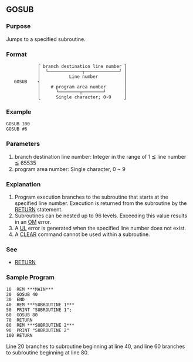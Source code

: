 ## GOSUB

### Purpose
Jumps to a specified subroutine.

### Format
```basic
            ⎧ branch destination line number ⎫
            ⎪  └─────────────┬─────────────┘ ⎪
            ⎪           Line number          ⎪
   GOSUB    ⎨                                ⎪
            ⎪    # program area number       ⎪
            ⎪      └────────┬────────┘       ⎪
            ⎩      Single character; 0~9     ⎭
```

### Example
```basic
GOSUB 100
GOSUB #6
```

### Parameters
1. branch destination line number: Integer in the range of 1 ≦ line number ≦ 65535
2. program area number: Single character, 0 ~ 9

### Explanation
1. Program execution branches to the subroutine that starts at the specified 
line number. Execution is returned from the subroutine by the [RETURN](RETURN.md) statement.
2. Subroutines can be nested up to 96 levels. Exceeding this value results in an [OM](../errors#OM-error) error.
3. A [UL](../errors#UL-error) error is generated when the specified line number does not exist.
4. A [CLEAR](CLEAR.md) command cannot be used within a subroutine.

### See
 - [RETURN](RETURN.md)

### Sample Program
```basic
10  REM ***MAIN***
20  GOSUB 40
30  END
40  REM ***SUBROUTINE 1***
50  PRINT "SUBROUTINE 1"; 
60  GOSUB 80
70  RETURN 
80  REM ***SUBROUTINE 2***
90  PRINT "SUBROUTINE 2"
100 RETURN
```

Line 20 branches to subroutine beginning at line 40, and line 60 branches to subroutine beginning at line 80.
